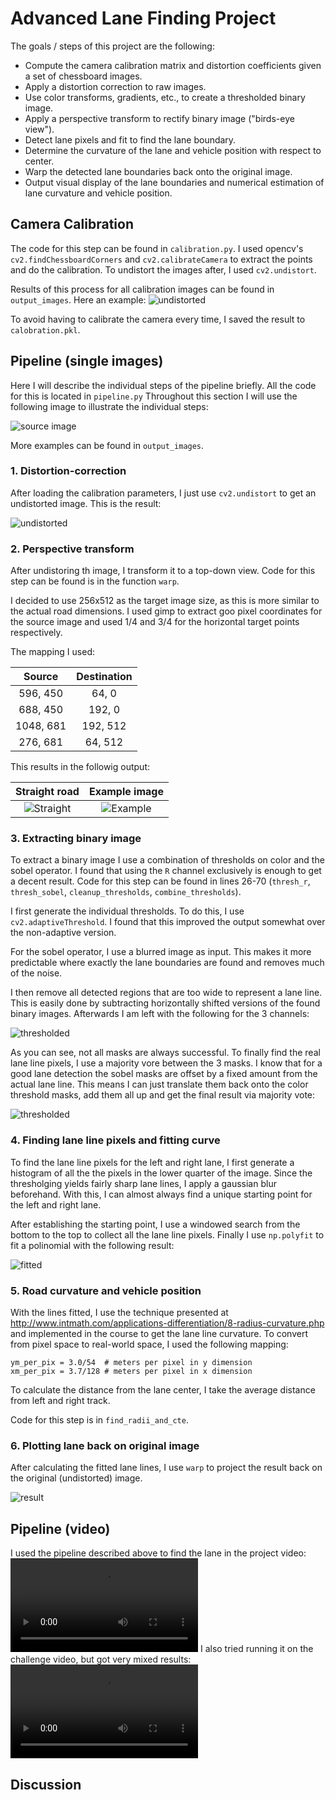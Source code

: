 # Advanced Lane Finding Project

The goals / steps of this project are the following:

* Compute the camera calibration matrix and distortion coefficients given a set of chessboard images.
* Apply a distortion correction to raw images.
* Use color transforms, gradients, etc., to create a thresholded binary image.
* Apply a perspective transform to rectify binary image ("birds-eye view").
* Detect lane pixels and fit to find the lane boundary.
* Determine the curvature of the lane and vehicle position with respect to center.
* Warp the detected lane boundaries back onto the original image.
* Output visual display of the lane boundaries and numerical estimation of lane curvature and vehicle position.

## Camera Calibration

The code for this step can be found in `calibration.py`.
I used opencv's `cv2.findChessboardCorners` and `cv2.calibrateCamera` to extract the points and do the calibration.
To undistort the images after, I used `cv2.undistort`.

Results of this process for all calibration images can be found in `output_images`.
Here an example:
![undistorted](output_images/undistorted_calibration1.jpg)

To avoid having to calibrate the camera every time, I saved the result to `calobration.pkl`.

## Pipeline (single images)

Here I will describe the individual steps of the pipeline briefly.
All the code for this is located in `pipeline.py`
Throughout this section I will use the following image to illustrate the individual steps:

![source image](test_images/test5.jpg)

More examples can be found in `output_images`.

### 1. Distortion-correction

After loading the calibration parameters, I just use `cv2.undistort` to get an undistorted image.
This is the result:

![undistorted](output_images/undistorted_test5.jpg)

### 2. Perspective transform

After undistoring th image, I transform it to a top-down view.
Code for this step can be found is in the function `warp`.

I decided to use 256x512 as the target image size, as this is more similar to the actual road dimensions.
I used gimp to extract goo pixel coordinates for the source image and used 1/4 and 3/4 for the horizontal target points respectively.

The mapping I used:

| Source        | Destination   |
|:-------------:|:-------------:|
| 596, 450      | 64, 0         |
| 688, 450      | 192, 0        |
| 1048, 681     | 192, 512      |
| 276, 681      | 64, 512       |

This results in the followig output:

| Straight road                                         | Example image                              |
|:-----------------------------------------------------:|:------------------------------------------:|
| ![Straight](output_images/warped_straight_lines1.jpg) | ![Example](output_images/warped_test5.jpg) |

### 3. Extracting binary image

To extract a binary image I use a combination of thresholds on color and the sobel operator.
I found that using the `R` channel exclusively is enough to get a decent result.
Code for this step can be found in lines 26-70 (`thresh_r`, `thresh_sobel`, `cleanup_thresholds`, `combine_thresholds`).

I first generate the individual thresholds.
To do this, I use `cv2.adaptiveThreshold`.
I found that this improved the output somewhat over the non-adaptive version.

For the sobel operator, I use a blurred image as input.
This makes it more predictable where exactly the lane boundaries are found and removes much of the noise.

I then remove all detected regions that are too wide to represent a lane line.
This is easily done by subtracting horizontally shifted versions of the found binary images.
Afterwards I am left with the following for the 3 channels:

![thresholded](output_images/thresholded_test5.jpg)

As you can see, not all masks are always successful.
To finally find the real lane line pixels, I use a majority vore between the 3 masks.
I know that for a good lane detection the sobel masks are offset by a fixed amount from the actual lane line.
This means I can just translate them back onto the color threshold masks, add them all up and get the final result via majority vote:

![thresholded](output_images/combined_test5.jpg)

### 4. Finding lane line pixels and fitting curve

To find the lane line pixels for the left and right lane, I first generate a histogram of all the the pixels in the lower quarter of the image.
Since the thresholging yields fairly sharp lane lines, I apply a gaussian blur beforehand.
With this, I can almost always find a unique starting point for the left and right lane.

After establishing the starting point, I use a windowed search from the bottom to the top to collect all the lane line pixels.
Finally I use `np.polyfit` to fit a polinomial with the following result:

![fitted](output_images/fitted_test5.jpg)

### 5. Road curvature and vehicle position

With the lines fitted, I use the technique presented at http://www.intmath.com/applications-differentiation/8-radius-curvature.php and implemented in the course to get the lane line curvature.
To convert from pixel space to real-world space, I used the following mapping:

```
ym_per_pix = 3.0/54  # meters per pixel in y dimension
xm_per_pix = 3.7/128 # meters per pixel in x dimension
```

To calculate the distance from the lane center, I take the average distance from left and right track.

Code for this step is in `find_radii_and_cte`.

### 6. Plotting lane back on original image

After calculating the fitted lane lines, I use `warp` to project the result back on the original (undistorted) image.

![result](output_images/result_test5.jpg)

## Pipeline (video)

I used the pipeline described above to find the lane in the project video: ![project_video](out_project_video.mp4)
I also tried running it on the challenge video, but got very mixed results: ![challenge_video](out_challenge_video.mp4)

## Discussion
